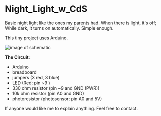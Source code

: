 # Night_Light_w_CdS
Basic night light like the ones my parents had. When there is light, it's off; While dark, it turns on automatically. Simple enough.

This tiny project uses Arduino.

![image of schematic](https://github.com/teiResa/Night_Light_w_CdS-Photosensor/issues/1)

<b> The Circuit: </b>
<ul>
<li> Arduino </li>
<li> breadboard </li>
<li> jumpers (3 red, 3 blue)</li>
<li> LED (Red; pin ~9 )</li>
<li> 330 ohm resistor (pin ~9 and GND (PWR))</li>
<li> 10k ohm resistor (pin A0 and GND)</li>
<li> photoresistor (photosensor; pin A0 and 5V)</li>
</ul>


If anyone would like me to explain anything. Feel free to contact.
